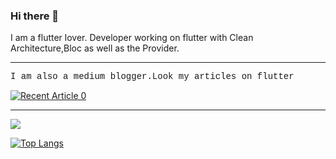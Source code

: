 ### Hi there 👋

I am a flutter lover. Developer working on flutter with Clean Architecture,Bloc as well as the Provider.

------------------------------------------------------------------------------------------------------------------------------------------------------------------

<p style = "font-family:courier,arial,helvetica;">
I am also a medium blogger.Look my articles on flutter</p>

<a target="_blank" href="https://github-readme-medium-recent-article.vercel.app/medium/@sahasuthpala/0"><img src="https://github-readme-medium-recent-article.vercel.app/medium/@sahasuthpala/0" alt="Recent Article 0"> 

------------------------------------------------------------------------------------------------------------------------------------------------------------------

<img align="center" src="https://github-readme-stats.vercel.app/api/<top-langs>/?username=@Dineth95&theme=<THEME_NAME>" />

[![Top Langs](https://github-readme-stats.vercel.app/api/top-langs/?username=Dineth95)](https://github.com/Dineth95/github-readme-stats)


